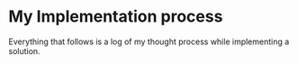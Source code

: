 # My Implementation process

Everything that follows is a log of my thought process while implementing a solution.